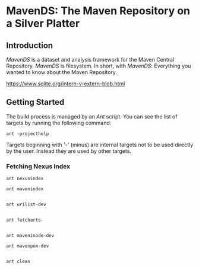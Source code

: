
# MavenDS: The Maven Repository on a Silver Platter

## Introduction

*MavenDS* is a dataset and analysis framework for the Maven Central Repository.
*MavenDS* is filesystem.
In short, with *MavenDS*: Everything you wanted to know about the Maven Repository.

https://www.sqlite.org/intern-v-extern-blob.html

## Getting Started

The build process is managed by an *Ant* script.
You can see the list of targets by running the following command:
 
    ant -projecthelp

Targets beginning with '-' (minus) are internal targets not to be used directly by the user.
Instead they are used by other targets.

### Fetching Nexus Index

    ant nexusindex

    ant mavenindex

 
    ant urilist-dev

 
    ant fetcharts

 
    ant maveninode-dev

    ant mavenpom-dev

 
    ant clean

 
 